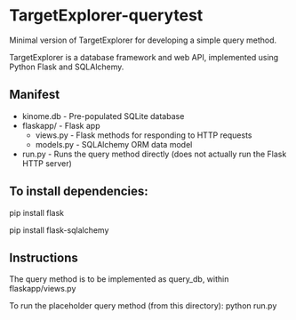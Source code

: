 TargetExplorer-querytest
========================

Minimal version of TargetExplorer for developing a simple query method.

TargetExplorer is a database framework and web API, implemented using Python
Flask and SQLAlchemy.

Manifest
--------

* kinome.db - Pre-populated SQLite database
* flaskapp/ - Flask app
  * views.py - Flask methods for responding to HTTP requests
  * models.py - SQLAlchemy ORM data model
* run.py - Runs the query method directly (does not actually run the Flask HTTP server)

To install dependencies:
------------------------

pip install flask

pip install flask-sqlalchemy

Instructions
------------

The query method is to be implemented as query\_db, within flaskapp/views.py

To run the placeholder query method (from this directory):
python run.py
